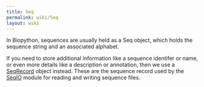 ```yaml
---
title: Seq
permalink: wiki/Seq
layout: wiki
---
```


In Biopython, sequences are usually held as a Seq object, which holds
the sequence string and an associated alphabet.

If you need to store additional information like a sequence identifer or
name, or even more details like a description or annotation, then we use
a [SeqRecord](SeqRecord "wikilink") object instead. These are the
sequence record used by the [SeqIO](SeqIO "wikilink") module for reading
and writing sequence files.
